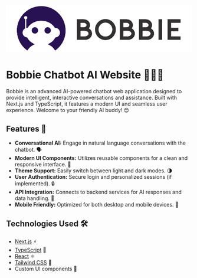 
# ![Bobbie Banner](public/images/bobbie-banner.png)
# Bobbie Chatbot AI Website 🤖💬✨


Bobbie is an advanced AI-powered chatbot web application designed to provide intelligent, interactive conversations and assistance. Built with Next.js and TypeScript, it features a modern UI and seamless user experience. Welcome to your friendly AI buddy! 😊


## Features 🚀

- **Conversational AI:** Engage in natural language conversations with the chatbot. 🗣️
- **Modern UI Components:** Utilizes reusable components for a clean and responsive interface. 🎨
- **Theme Support:** Easily switch between light and dark modes. 🌗
- **User Authentication:** Secure login and personalized sessions (if implemented). 🔒
- **API Integration:** Connects to backend services for AI responses and data handling. 🔌
- **Mobile Friendly:** Optimized for both desktop and mobile devices. 📱


## Technologies Used 🛠️

- [Next.js](https://nextjs.org/) ⚡
- [TypeScript](https://www.typescriptlang.org/) 📝
- [React](https://react.dev/) ⚛️
- [Tailwind CSS](https://tailwindcss.com/) 💅
- Custom UI components 🧩

